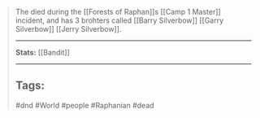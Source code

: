 > The died during the \[[Forests of Raphan]\]s \[[Camp 1 Master]\] incident, and has 3 brohters called \[[Barry Silverbow]\] \[[Garry Silverbow]\] \[[Jerry Silverbow]\].
>
> ______________________________________________________________________
>
> **Stats:** \[[Bandit]\]
>
> ______________________________________________________________________
>
> ## Tags:
>
> #dnd #World #people #Raphanian #dead
